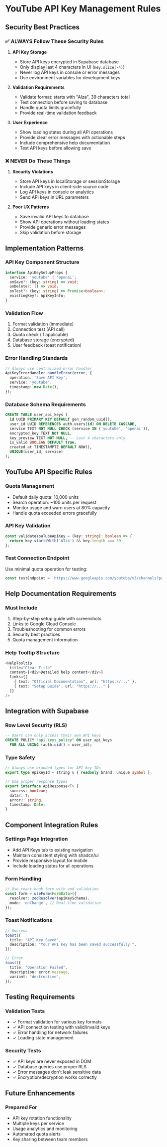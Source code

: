 # YouTube API Key Management Rules

## Security Best Practices

### ✅ ALWAYS Follow These Security Rules

1. **API Key Storage**
   - Store API keys encrypted in Supabase database
   - Only display last 4 characters in UI (`key.slice(-4)`)
   - Never log API keys in console or error messages
   - Use environment variables for development keys

2. **Validation Requirements**
   - Validate format: starts with "AIza", 39 characters total
   - Test connection before saving to database
   - Handle quota limits gracefully
   - Provide real-time validation feedback

3. **User Experience**
   - Show loading states during all API operations
   - Provide clear error messages with actionable steps
   - Include comprehensive help documentation
   - Test API keys before allowing save

### ❌ NEVER Do These Things

1. **Security Violations**
   - Store API keys in localStorage or sessionStorage
   - Include API keys in client-side source code
   - Log API keys in console or analytics
   - Send API keys in URL parameters

2. **Poor UX Patterns**
   - Save invalid API keys to database
   - Show API operations without loading states
   - Provide generic error messages
   - Skip validation before storage

## Implementation Patterns

### API Key Component Structure
```typescript
interface ApiKeySetupProps {
  service: 'youtube' | 'openai';
  onSave?: (key: string) => void;
  onDelete?: () => void;
  onTest?: (key: string) => Promise<boolean>;
  existingKey?: ApiKeyInfo;
}
```

### Validation Flow
1. Format validation (immediate)
2. Connection test (API call)
3. Quota check (if applicable)
4. Database storage (encrypted)
5. User feedback (toast notification)

### Error Handling Standards
```typescript
// Always use centralized error handler
ApiKeyErrorHandler.handleError(error, {
  operation: 'Save API Key',
  service: 'youtube',
  timestamp: new Date(),
});
```

### Database Schema Requirements
```sql
CREATE TABLE user_api_keys (
  id UUID PRIMARY KEY DEFAULT gen_random_uuid(),
  user_id UUID REFERENCES auth.users(id) ON DELETE CASCADE,
  service TEXT NOT NULL CHECK (service IN ('youtube', 'openai')),
  encrypted_key TEXT NOT NULL,
  key_preview TEXT NOT NULL, -- Last 4 characters only
  is_valid BOOLEAN DEFAULT true,
  created_at TIMESTAMPTZ DEFAULT NOW(),
  UNIQUE(user_id, service)
);
```

## YouTube API Specific Rules

### Quota Management
- Default daily quota: 10,000 units
- Search operation: ~100 units per request
- Monitor usage and warn users at 80% capacity
- Handle quota exceeded errors gracefully

### API Key Validation
```typescript
const validateYouTubeApiKey = (key: string): boolean => {
  return key.startsWith('AIza') && key.length === 39;
};
```

### Test Connection Endpoint
Use minimal quota operation for testing:
```typescript
const testEndpoint = `https://www.googleapis.com/youtube/v3/channels?part=snippet&mine=true&key=${apiKey}`;
```

## Help Documentation Requirements

### Must Include
1. Step-by-step setup guide with screenshots
2. Links to Google Cloud Console
3. Troubleshooting for common errors
4. Security best practices
5. Quota management information

### Help Tooltip Structure
```typescript
<HelpTooltip
  title="Clear Title"
  content={<div>Detailed help content</div>}
  links={[
    { text: "Official Documentation", url: "https://..." },
    { text: "Setup Guide", url: "https://..." }
  ]}
/>
```

## Integration with Supabase

### Row Level Security (RLS)
```sql
-- Users can only access their own API keys
CREATE POLICY "api_keys_policy" ON user_api_keys
  FOR ALL USING (auth.uid() = user_id);
```

### Type Safety
```typescript
// Always use branded types for API key IDs
export type ApiKeyId = string & { readonly brand: unique symbol };

// Use proper response types
export interface ApiResponse<T> {
  success: boolean;
  data?: T;
  error?: string;
  timestamp: Date;
}
```

## Component Integration Rules

### Settings Page Integration
- Add API Keys tab to existing navigation
- Maintain consistent styling with shadcn/ui
- Provide responsive layout for mobile
- Include loading states for all operations

### Form Handling
```typescript
// Use react-hook-form with zod validation
const form = useForm<FormData>({
  resolver: zodResolver(apiKeySchema),
  mode: 'onChange', // Real-time validation
});
```

### Toast Notifications
```typescript
// Success
toast({
  title: "API Key Saved",
  description: "Your API key has been saved successfully.",
});

// Error
toast({
  title: "Operation Failed",
  description: error.message,
  variant: "destructive",
});
```

## Testing Requirements

### Validation Tests
- ✓ Format validation for various key formats
- ✓ API connection testing with valid/invalid keys
- ✓ Error handling for network failures
- ✓ Loading state management

### Security Tests
- ✓ API keys are never exposed in DOM
- ✓ Database queries use proper RLS
- ✓ Error messages don't leak sensitive data
- ✓ Encryption/decryption works correctly

## Future Enhancements

### Prepared For
- API key rotation functionality
- Multiple keys per service
- Usage analytics and monitoring
- Automated quota alerts
- Key sharing between team members 